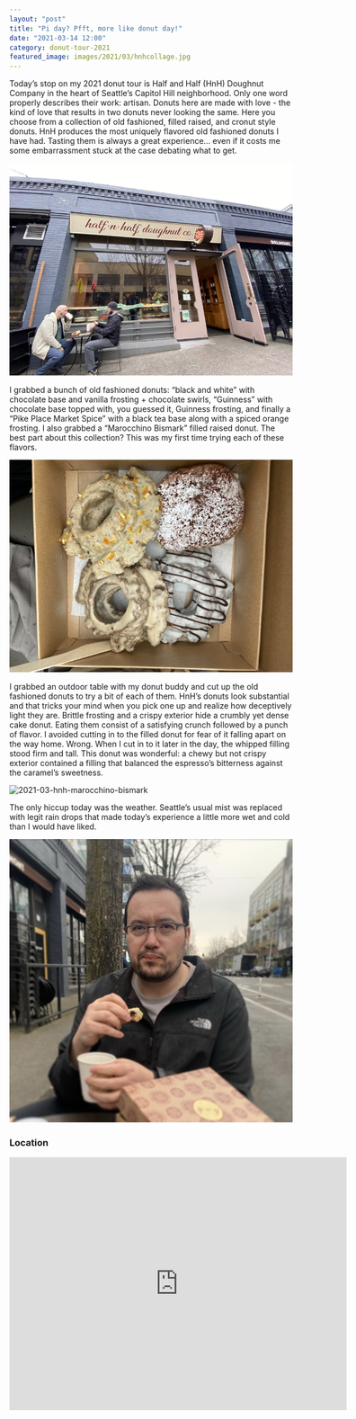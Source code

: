 ```yaml
---
layout: "post"
title: "Pi day? Pfft, more like donut day!"
date: "2021-03-14 12:00"
category: donut-tour-2021
featured_image: images/2021/03/hnhcollage.jpg
---
```


Today’s stop on my 2021 donut tour is Half and Half (HnH) Doughnut Company in the heart of Seattle’s Capitol Hill neighborhood.  Only one word properly describes their work: artisan.  Donuts here are made with love - the kind of love that results in two donuts never looking the same.  Here you choose from a collection of old fashioned, filled raised, and cronut style donuts.  HnH produces the most uniquely flavored old fashioned donuts I have had.  Tasting them is always a great experience… even if it costs me some embarrassment stuck at the case debating what to get.

![2021-03-halfnhalffront](../../images/2021/03/2021-03-hnh-front.png)

I grabbed a bunch of old fashioned donuts: “black and white” with chocolate base and vanilla frosting + chocolate swirls, “Guinness” with chocolate base topped with, you guessed it, Guinness frosting, and finally a “Pike Place Market Spice” with a black tea base along with a spiced orange frosting.  I also grabbed a “Marocchino Bismark” filled raised donut.  The best part about this collection?  This was my first time trying each of these flavors.

![2021-03-hnh-donuts](../../images/2021/03/2021-03-hnh-donuts.png)

I grabbed an outdoor table with my donut buddy and cut up the old fashioned donuts to try a bit of each of them.  HnH’s donuts look substantial and that tricks your mind when you pick one up and realize how deceptively light they are.  Brittle frosting and a crispy exterior hide a crumbly yet dense cake donut.  Eating them consist of a satisfying crunch followed by a punch of flavor.  I avoided cutting in to the filled donut for fear of it falling apart on the way home.  Wrong.  When I cut in to it later in the day, the whipped filling stood firm and tall.  This donut was wonderful: a chewy but not crispy exterior contained a filling that balanced the espresso’s bitterness against the caramel’s sweetness.

![2021-03-hnh-marocchino-bismark](../../images/2021/03/2021-03-hnh-marocchino-bismark.png)

The only hiccup today was the weather.  Seattle’s usual mist was replaced with legit rain drops that made today’s experience a little more wet and cold than I would have liked.

![2021-03-hnh-rain](../../images/2021/03/2021-03-hnh-rain.png)

### Location
<div class="map-responsive">

<iframe src="https://www.google.com/maps/embed?pb=!1m18!1m12!1m3!1d2689.6127885746205!2d-122.32699288441057!3d47.61421839544507!2m3!1f0!2f0!3f0!3m2!1i1024!2i768!4f13.1!3m3!1m2!1s0x54906b77aa6d979b%3A0xf61c384a999ef6d2!2sHalf%20and%20Half%20Doughnut%20Co.!5e0!3m2!1sen!2sus!4v1628996652033!5m2!1sen!2sus" width="600" height="450" style="border:0;" allowfullscreen="" loading="lazy"></iframe>

</div>
